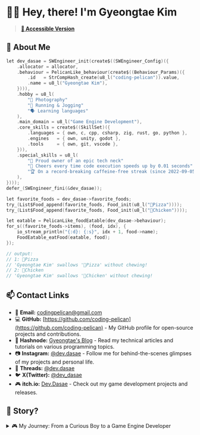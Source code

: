 # 👋🏻 Hey, there! I'm Gyeongtae Kim

> **[🔗 Accessible Version](./README.a11y.md)**
<!--
[Accessible Version for Users with Accessibility Needs]
-->

## 💬 About Me

```c
let dev_dasae = SWEngineer_init(create$((SWEngineer_Config)({
    .allocator = allocator,
    .behaviour = PelicanLike_behaviour(create$((Behaviour_Params)({
        .id   = StrCompHash_create(u8_l("coding-pelican")).value,
        .name = u8_l("Gyeongtae Kim"),
    }))),
    .hobby = u8_l(
        "📸 Photography"
        "🏃 Running & Jogging"
        "🗣️ Learning languages"
    ),
    .main_domain = u8_l("Game Engine Development"),
    .core_skills = create$((SkillSet)({
        .languages = { own, c, cpp, csharp, zig, rust, go, python },
        .engines   = { own, unity, godot },
        .tools     = { own, git, vscode },
    })),
    .special_skills = u8_l(
        "🐢 Proud owner of an epic tech neck"
        "🦖 Cheers every time code execution speeds up by 0.01 seconds"
        "🏆 On a record-breaking caffeine-free streak (since 2022-09-05)"
    ),
})));
defer_(SWEngineer_fini(&dev_dasae));

let favorite_foods = dev_dasae->favorite_foods;
try_(List$Food_append(favorite_foods, Food_init(u8_l("🍕Pizza"))));
try_(List$Food_append(favorite_foods, Food_init(u8_l("🐔Chicken"))));

let eatable = PelicanLike_foodEatable(dev_dasae->behaviour);
for_s((favorite_foods->items), (food, idx), {
    io_stream_println("{:d}: {:s}", idx + 1, food->name);
    FoodEatable_eatFood(eatable, food);
});

// output:
// 1: 🍕Pizza
// 'Gyeongtae Kim' swallows '🍕Pizza' without chewing!
// 2: 🐔Chicken
// 'Gyeongtae Kim' swallows '🐔Chicken' without chewing!
```

## 📫 Contact Links

- 📧 **Email:** <codingpelican@gmail.com>
- 💻 **GitHub:** [https://github.com/coding-pelican](https://github.com/coding-pelican) - My GitHub profile for open-source projects and contributions.
- 📝 **Hashnode:** [Gyeongtae's Blog](https://dasae.hashnode.dev/) - Read my technical articles and tutorials on various programming topics.
- 📷 **Instagram:** [@dev.dasae](https://www.instagram.com/dev.dasae) - Follow me for behind-the-scenes glimpses of my projects and personal life.
- 💬 **Threads:** [@dev.dasae](https://www.threads.net/@dev.dasae)
- 🐦 **X(Twitter):** [@dev_dasae](https://x.com/dev_dasae)
- 🎮 **itch.io:** [Dev.Dasae](https://coding-pelican.itch.io/) - Check out my game development projects and releases.

## 📖 Story?

<details>
<summary> 🎮 My Journey: From a Curious Boy to a Game Engine Developer</summary>

### 👦 Once Upon a Time...

There was a young boy with unusual hobbies: DOS game emulation and game localization. He was quite the geek, though he didn't realize it at the time.

One day, curiosity struck him. Instead of developing games within a game development environment, he wondered what it would be like to develop games in the real world.

His best friend encouraged him, "Just give it a try!"
"Why not! Let's do it!" he replied. He stumbled upon a Java-based block-coding app and began his journey into game development.

That young boy, once filled with dreams, is now an engineer who develops his own game engines.

What happened in between? Keep reading to find out!

### From "I'll Make Everything Myself!😆"

> "Who needs a game engine to create a fun game?
> I can create fun games even without a game engine!"
> — The past me

This statement isn't entirely wrong.
The boy disliked dependencies and wanted to build everything from himself.

He actually made a pretty fun game, his first project titled 'We are Going'.

It was fun but full of issues, as you'd expect from a first project:

- 🐌 "A text adventure game dropping to 16 FPS?"
- 🌪️ "The UI elements are flying around!"
- 🤷‍♂️ "All the play story logs are gone!"

### To "I'll Create to Understand Better🤔"
<!--
### To "I'll Create What I Needed to Better Understand🤔"
-->

> "What I cannot create, I do not understand."
> — Richard Feynman

Overwhelmed by bug reports and the worst performance issues across multiple projects, he realized he needed a solid foundation and systematic approach to create stable, high-performance games that could bring his ideas to life.

- He learned half of C (it was harder and less fun than Java).
- Developed simple mini-games (a top-down shooter and a Super Hexagon clone) with Godot.
- Learned C# and Unity.

Feeling stagnant in his learning, he ventured into non-game domains, exploring various languages and frameworks to expand his knowledge.

He faced a common challenge: lack of foundational knowledge, leaving many concepts unclear.

- He delved into algorithms and data structures.
- Studied C++ and participated in informatics Olympiads and various programming competitions.
- Sought to understand computers and paradigms, grasping about memory management and diving into fundamentals of CS, English, discrete mathematics, and programming.

By connecting these dots and revisiting C, the scattered puzzle pieces finally fell into place.

True understanding.
He realized that by directly working with concepts and building things himself, he could gain insights and integrate background knowledge more effectively.

He began to enjoy developing high-quality software more than just high-performance games.

Through numerous collaborations and freelance work, delivering quality softwares to clients became a source of joy, extending beyond just his own games and projects.

### 💻 Technical Perspective

While my main domain remains game development, my approach has evolved.
I still want to create great game software.
Often, this involves using existing game engines,
which led me to build my own.

Understanding the "black box" of game engines is,
I believe, The path to creating great software.

</details>
